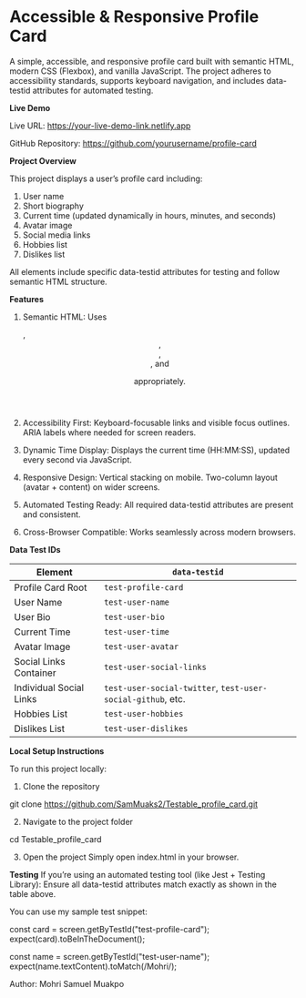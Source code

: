 <h1>Accessible & Responsive Profile Card</h1>

A simple, accessible, and responsive profile card built with semantic HTML, modern CSS (Flexbox), and vanilla JavaScript.
The project adheres to accessibility standards, supports keyboard navigation, and includes data-testid attributes for automated testing.


<b>Live Demo</b>

Live URL: https://your-live-demo-link.netlify.app

GitHub Repository: https://github.com/yourusername/profile-card


<b>Project Overview</b>

This project displays a user’s profile card including:

1. User name
2. Short biography
3. Current time (updated dynamically in hours, minutes, and seconds)
4. Avatar image
5. Social media links
6. Hobbies list
7. Dislikes list

All elements include specific data-testid attributes for testing and follow semantic HTML structure.


<b>Features</b>

1. Semantic HTML:
Uses <article>, <header>, <section>, <nav>, and <figure> appropriately.

2. Accessibility First:
Keyboard-focusable links and visible focus outlines.
ARIA labels where needed for screen readers.

3. Dynamic Time Display:
Displays the current time (HH:MM:SS), updated every second via JavaScript.

4. Responsive Design:
Vertical stacking on mobile.
Two-column layout (avatar + content) on wider screens.

5. Automated Testing Ready:
All required data-testid attributes are present and consistent.

6. Cross-Browser Compatible:
Works seamlessly across modern browsers.


<b>Data Test IDs</b>

| Element                 | `data-testid`                                               |
| ----------------------- | ----------------------------------------------------------- |
| Profile Card Root       | `test-profile-card`                                         |
| User Name               | `test-user-name`                                            |
| User Bio                | `test-user-bio`                                             |
| Current Time            | `test-user-time`                                            |
| Avatar Image            | `test-user-avatar`                                          |
| Social Links Container  | `test-user-social-links`                                    |
| Individual Social Links | `test-user-social-twitter`, `test-user-social-github`, etc. |
| Hobbies List            | `test-user-hobbies`                                         |
| Dislikes List           | `test-user-dislikes`                                        |


<b>Local Setup Instructions</b>

To run this project locally:
1. Clone the repository

git clone https://github.com/SamMuaks2/Testable_profile_card.git

2. Navigate to the project folder

cd Testable_profile_card

3. Open the project
Simply open index.html in your browser.


<b>Testing</b>
If you’re using an automated testing tool (like Jest + Testing Library):
Ensure all data-testid attributes match exactly as shown in the table above.

You can use my sample test snippet:

const card = screen.getByTestId("test-profile-card");
expect(card).toBeInTheDocument();

const name = screen.getByTestId("test-user-name");
expect(name.textContent).toMatch(/Mohri/);

Author: Mohri Samuel Muakpo